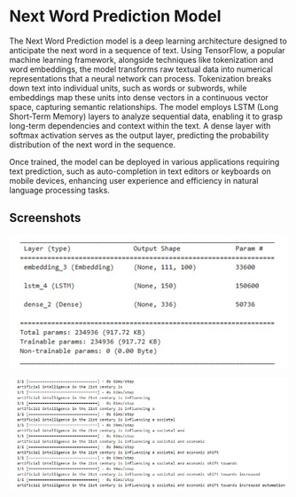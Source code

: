 
# Next Word Prediction Model

The Next Word Prediction model is a deep learning architecture designed to anticipate the next word in a sequence of text. Using TensorFlow, a popular machine learning framework, alongside techniques like tokenization and word embeddings, the model transforms raw textual data into numerical representations that a neural network can process. Tokenization breaks down text into individual units, such as words or subwords, while embeddings map these units into dense vectors in a continuous vector space, capturing semantic relationships. The model employs LSTM (Long Short-Term Memory) layers to analyze sequential data, enabling it to grasp long-term dependencies and context within the text. A dense layer with softmax activation serves as the output layer, predicting the probability distribution of the next word in the sequence.

Once trained, the model can be deployed in various applications requiring text prediction, such as auto-completion in text editors or keyboards on mobile devices, enhancing user experience and efficiency in natural language processing tasks.

## Screenshots

![App Screenshot](https://github.com/Nirbhay09Singh/Next_word_prediction_model/blob/Main/1.jpg)


![App Screenshot](https://github.com/Nirbhay09Singh/Next_word_prediction_model/blob/Main/2.jpg)
